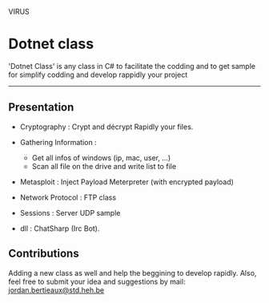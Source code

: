 VIRUS
# Dotnet class

'Dotnet Class' is any class in C# to facilitate the codding and 
to get sample for simplify codding and develop rappidly your project

---

## Presentation

- Cryptography : Crypt and décrypt Rapidly your files.

- Gathering Information : 
    - Get all infos of windows (ip, mac, user, ...)
    - Scan all file on the drive and write list to file

- Metasploit : Inject Payload Meterpreter (with encrypted payload)

- Network Protocol : FTP class

- Sessions : Server UDP sample

- dll : ChatSharp (Irc Bot).

## Contributions

Adding a new class as well and help the beggining to develop rapidly.
Also, feel free to submit your idea and suggestions 
by mail: jordan.bertieaux@std.heh.be